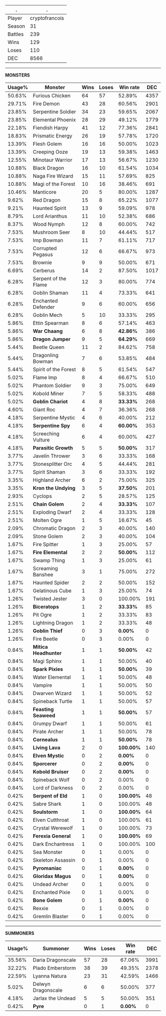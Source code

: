.|.
|-|-
Player|cryptofrancois
Season|31
Battles|239
Wins|129
Loses|110
DEC|8566

---
**MONSTERS**

Usage%|Monster|Wins|Loses|Win rate|DEC|
-|-|-|-|-|-|
50.63%|Furious Chicken|64|57|52.89%|4357|
29.71%|Fire Demon|43|28|60.56%|2901|
23.85%|Serpentine Soldier|34|23|59.65%|2067|
23.85%|Elemental Phoenix|28|29|49.12%|1779|
22.18%|Fiendish Harpy|41|12|77.36%|2841|
18.83%|Prismatic Energy|26|19|57.78%|1720|
13.39%|Flesh Golem|16|16|50.00%|1023|
13.39%|Creeping Ooze|19|13|59.38%|1463|
12.55%|Minotaur Warrior|17|13|56.67%|1230|
10.88%|Black Dragon|16|10|61.54%|1034|
10.88%|Naga Fire Wizard|15|11|57.69%|825|
10.88%|Magi of the Forest|10|16|38.46%|691|
10.46%|Manticore|20|5|80.00%|1287|
9.62%|Red Dragon|15|8|65.22%|1077|
9.21%|Haunted Spirit|13|9|59.09%|978|
8.79%|Lord Arianthus|11|10|52.38%|686|
8.37%|Wood Nymph|12|8|60.00%|742|
7.53%|Mushroom Seer|8|10|44.44%|517|
7.53%|Imp Bowman|11|7|61.11%|717|
7.53%|Corrupted Pegasus|12|6|66.67%|973|
7.53%|Brownie|9|9|50.00%|671|
6.69%|Cerberus|14|2|87.50%|1017|
6.28%|Serpent of the Flame|12|3|80.00%|774|
6.28%|Goblin Shaman|11|4|73.33%|641|
6.28%|Enchanted Defender|9|6|60.00%|656|
6.28%|Goblin Mech|5|10|33.33%|295|
5.86%|Ettin Spearman|8|6|57.14%|463|
5.86%|**War Chaang**|6|8|**42.86%**|386|
5.86%|**Dragon Jumper**|9|5|**64.29%**|669|
5.44%|Beetle Queen|11|2|84.62%|758|
5.44%|Dragonling Bowman|7|6|53.85%|484|
5.44%|Spirit of the Forest|8|5|61.54%|547|
5.02%|Flame Imp|8|4|66.67%|510|
5.02%|Phantom Soldier|9|3|75.00%|649|
5.02%|Kobold Miner|7|5|58.33%|488|
5.02%|**Goblin Chariot**|4|8|**33.33%**|268|
4.60%|Giant Roc|4|7|36.36%|268|
4.18%|Serpentine Mystic|4|6|40.00%|212|
4.18%|**Serpentine Spy**|6|4|**60.00%**|353|
4.18%|Screeching Vulture|6|4|60.00%|427|
4.18%|**Parasitic Growth**|5|5|**50.00%**|317|
3.77%|Javelin Thrower|3|6|33.33%|168|
3.77%|Stonesplitter Orc|4|5|44.44%|281|
3.77%|Spirit Shaman|3|6|33.33%|192|
3.35%|Highland Archer|6|2|75.00%|325|
3.35%|**Kron the Undying**|3|5|**37.50%**|201|
2.93%|Cyclops|2|5|28.57%|125|
2.51%|**Chain Golem**|2|4|**33.33%**|107|
2.51%|Exploding Dwarf|2|4|33.33%|128|
2.51%|Molten Ogre|1|5|16.67%|45|
2.09%|Chromatic Dragon|2|3|40.00%|140|
2.09%|Stone Golem|2|3|40.00%|104|
1.67%|Fire Spitter|1|3|25.00%|57|
1.67%|**Fire Elemental**|2|2|**50.00%**|112|
1.67%|Swamp Thing|1|3|25.00%|61|
1.67%|Screaming Banshee|3|1|75.00%|272|
1.67%|Haunted Spider|2|2|50.00%|152|
1.67%|Gelatinous Cube|1|3|25.00%|74|
1.26%|Twisted Jester|3|0|100.00%|191|
1.26%|**Biceratops**|1|2|**33.33%**|85|
1.26%|Pit Ogre|1|2|33.33%|83|
1.26%|Lightning Dragon|1|2|33.33%|48|
1.26%|**Goblin Thief**|0|3|**0.00%**|0|
1.26%|Fire Beetle|0|3|0.00%|0|
0.84%|**Mitica Headhunter**|1|1|**50.00%**|42|
0.84%|Magi Sphinx|1|1|50.00%|40|
0.84%|**Spark Pixies**|1|1|**50.00%**|39|
0.84%|Water Elemental|1|1|50.00%|48|
0.84%|Vampire|1|1|50.00%|50|
0.84%|Dwarven Wizard|1|1|50.00%|52|
0.84%|Spineback Turtle|1|1|50.00%|57|
0.84%|**Feasting Seaweed**|1|1|**50.00%**|57|
0.84%|Grumpy Dwarf|1|1|50.00%|61|
0.84%|Pirate Archer|1|1|50.00%|78|
0.84%|**Cornealus**|1|1|**50.00%**|78|
0.84%|**Living Lava**|2|0|**100.00%**|140|
0.84%|**Elven Mystic**|0|2|**0.00%**|0|
0.84%|**Sporcerer**|0|2|**0.00%**|0|
0.84%|**Kobold Bruiser**|0|2|**0.00%**|0|
0.84%|Spineback Wolf|0|2|0.00%|0|
0.84%|Lord of Darkness|0|2|0.00%|0|
0.42%|**Serpent of Eld**|1|0|**100.00%**|48|
0.42%|Sabre Shark|1|0|100.00%|48|
0.42%|**Soulstorm**|1|0|**100.00%**|64|
0.42%|Elven Cutthroat|1|0|100.00%|61|
0.42%|Crystal Werewolf|1|0|100.00%|73|
0.42%|**Ferexia General**|1|0|**100.00%**|69|
0.42%|Dark Enchantress|1|0|100.00%|100|
0.42%|Sea Monster|0|1|0.00%|0|
0.42%|Skeleton Assassin|0|1|0.00%|0|
0.42%|**Pyromaniac**|0|1|**0.00%**|0|
0.42%|**Gloridax Magus**|0|1|**0.00%**|0|
0.42%|Undead Archer|0|1|0.00%|0|
0.42%|Enchanted Pixie|0|1|0.00%|0|
0.42%|**Bone Golem**|0|1|**0.00%**|0|
0.42%|Rexxie|0|1|0.00%|0|
0.42%|Gremlin Blaster|0|1|0.00%|0|

---
**SUMMONERS**

Usage%|Summoner|Wins|Loses|Win rate|DEC|
-|-|-|-|-|-|
35.56%|Daria Dragonscale|57|28|67.06%|3991|
32.22%|Plado Emberstorm|38|39|49.35%|2378|
22.59%|Lyanna Natura|23|31|42.59%|1466|
5.02%|Delwyn Dragonscale|6|6|50.00%|377|
4.18%|Jarlax the Undead|5|5|50.00%|351|
0.42%|**Pyre**|0|1|**0.00%**|0|
